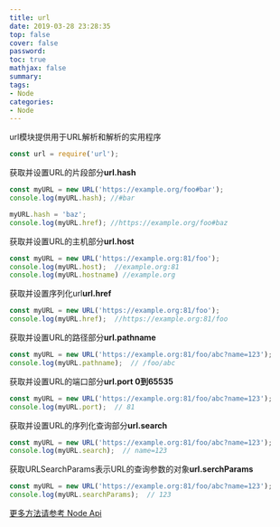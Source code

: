 ```yaml
---
title: url 
date: 2019-03-28 23:28:35
top: false
cover: false
password:
toc: true
mathjax: false
summary: 
tags:
- Node
categories:
- Node
---
```


url模块提供用于URL解析和解析的实用程序<br/>

```js
const url = require('url');
```

获取并设置URL的片段部分**url.hash**<br/>
```js
const myURL = new URL('https://example.org/foo#bar');
console.log(myURL.hash); //#bar

myURL.hash = 'baz';
console.log(myURL.href); //https://example.org/foo#baz
```

获取并设置URL的主机部分**url.host**<br/>
```js
const myURL = new URL('https://example.org:81/foo');
console.log(myURL.host);  //example.org:81
console.log(myURL.hostname) //example.org
```

获取并设置序列化url**url.href**<br/>
```js
const myURL = new URL('https://example.org:81/foo');
console.log(myURL.href);  //https://example.org:81/foo
```

获取并设置URL的路径部分**url.pathname**<br/>
```js
const myURL = new URL('https://example.org:81/foo/abc?name=123');
console.log(myURL.pathname);  // /foo/abc
```

获取并设置URL的端口部分**url.port  0到65535**<br/>
```js
const myURL = new URL('https://example.org:81/foo/abc?name=123');
console.log(myURL.port);  // 81
```

获取并设置URL的序列化查询部分**url.search**<br/>
```js
const myURL = new URL('https://example.org:81/foo/abc?name=123');
console.log(myURL.search);  // name=123
```

获取URLSearchParams表示URL的查询参数的对象**url.serchParams**<br/>
```js
const myURL = new URL('https://example.org:81/foo/abc?name=123');
console.log(myURL.searchParams);  // 123
```

<a href="https://nodejs.org/api/url.html">更多方法请参考 Node Api </a><br/>




